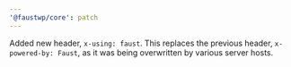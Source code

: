 ```yaml
---
'@faustwp/core': patch
---
```


Added new header, `x-using: faust`. This replaces the previous header, `x-powered-by: Faust`, as it was being overwritten by various server hosts.

